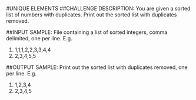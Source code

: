 #UNIQUE ELEMENTS
##CHALLENGE DESCRIPTION:
You are given a sorted list of numbers with duplicates. Print out the sorted list with duplicates removed.

##INPUT SAMPLE:
File containing a list of sorted integers, comma delimited, one per line. E.g. 

1. 1,1,1,2,2,3,3,4,4
2. 2,3,4,5,5


##OUTPUT SAMPLE:
Print out the sorted list with duplicates removed, one per line. 
E.g.
 1. 1,2,3,4
 2. 2,3,4,5
